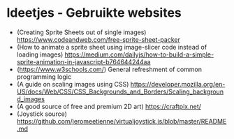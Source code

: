# Ideetjes - Gebruikte websites
  * (Creating Sprite Sheets out of single images) https://www.codeandweb.com/free-sprite-sheet-packer
  * (How to animate a sprite sheet using image-slicer code instead of loading images) https://medium.com/dailyjs/how-to-build-a-simple-sprite-animation-in-javascript-b764644244aa
  * (https://www.w3schools.com/) General refreshment of common programming logic
  * (A guide on scaling images using CSS) https://developer.mozilla.org/en-US/docs/Web/CSS/CSS_Backgrounds_and_Borders/Scaling_background_images
  * (A good source of free and premium 2D art) https://craftpix.net/
  * (Joystick source) https://github.com/jeromeetienne/virtualjoystick.js/blob/master/README.md
